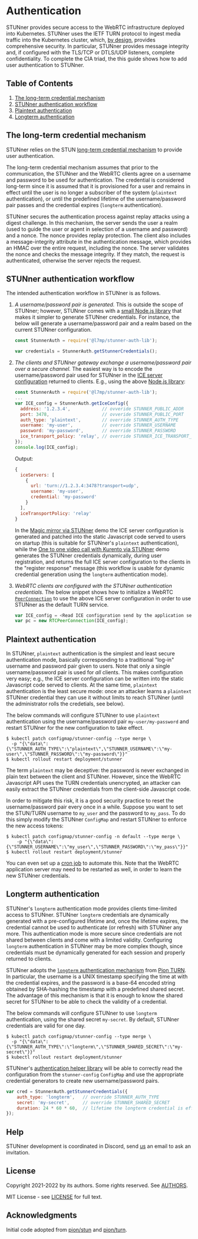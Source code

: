 # Authentication

STUNner provides secure access to the WebRTC infrastructure deployed into Kubernetes. STUNner uses
the IETF TURN protocol to ingest media traffic into the Kubernetes cluster, which, [by
design](https://datatracker.ietf.org/doc/html/rfc5766#section-17), provides comprehensive
security. In particular, STUNner provides message integrity and, if configured with the TLS/TCP or
DTLS/UDP listeners, complete confidentiality. To complete the CIA triad, the this guide shows how
to add user authentication to STUNner.

## Table of Contents
1. [The long-term credential mechanism](#the-long-term-credential-mechanism)
2. [STUNner authentication workflow](#stunner-authentication-workflow)
3. [Plaintext authentication](#plaintext-authentication)
4. [Longterm authentication](#longterm-authentication)

## The long-term credential mechanism

STUNner relies on the STUN [long-term credential
mechanism](https://www.rfc-editor.org/rfc/rfc8489.html#page-26) to provide user authentication.

The long-term credential mechanism assumes that prior to the communication, the STUNner and the
WebRTC clients agree on a username and password to be used for authentication.  The credential is
considered long-term since it is assumed that it is provisioned for a user and remains in effect
until the user is no longer a subscriber of the system (`plaintext` authentication), or until the
predefined lifetime of the username/password pair passes and the credential expires (`longterm`
authentication).

STUNner secures the authentication process against replay attacks using a digest challenge.  In
this mechanism, the server sends the user a realm (used to guide the user or agent in selection of
a username and password) and a nonce.  The nonce provides replay protection.  The client also
includes a message-integrity attribute in the authentication message, which provides an HMAC over
the entire request, including the nonce.  The server validates the nonce and checks the message
integrity.  If they match, the request is authenticated, otherwise the server rejects the request.

## STUNner authentication workflow

The intended authentication workflow in STUNner is as follows.

1. *A username/password pair is generated.* This is outside the scope of STUNner; however, STUNner
   comes with a [small Node.js library](https://www.npmjs.com/package/@l7mp/stunner-auth-lib) that
   makes it simpler to generate STUNner credentials. For instance, the below will generate a
   username/password pair and a realm based on the current STUNner configuration.
   ```javascript
   const StunnerAuth = require('@l7mp/stunner-auth-lib');
   
   var credentials = StunnerAuth.getStunnerCredentials();
   ```
2. *The clients and STUNner gateway exchange a username/password pair over a secure channel.* The
   easiest way is to encode the username/password pair used for STUNner in the [ICE
   server configuration](https://developer.mozilla.org/en-US/docs/Web/API/RTCIceServer) returned to
   clients. E.g., using the above [Node.js
   library](https://www.npmjs.com/package/@l7mp/stunner-auth-lib):
   ```javascript
   const StunnerAuth = require('@l7mp/stunner-auth-lib');
   ...
   var ICE_config = StunnerAuth.getIceConfig({
     address: '1.2.3.4',            // ovveride STUNNER_PUBLIC_ADDR
     port: 3478,                    // ovveride STUNNER_PUBLIC_PORT
     auth_type: 'plaintext',        // override STUNNER_AUTH_TYPE
     username: 'my-user',           // override STUNNER_USERNAME
     password: 'my-password',       // override STUNNER_PASSWORD
     ice_transport_policy: 'relay', // override STUNNER_ICE_TRANSPORT_POLICY
   });
   console.log(ICE_config);
   ```
   Output:
   ```javascript
   {
     iceServers: [
       {
         url: 'turn://1.2.3.4:3478?transport=udp',
         username: 'my-user',
         credential: 'my-password'
       }
     ],
     iceTransportPolicy: 'relay'
   }
   ```
   
   In the [Magic mirror via STUNner](examples/kurento-magic-mirror/README.md) demo the ICE server
   configuration is generated and patched into the static Javascript code served to users on
   startup (this is suitable for STUNner's `plaintext` authentication), while the [One to one video
   call with Kurento via STUNner](examples/kurento-one2one-call) demo generates the STUNner
   credentials dynamically, during user registration, and returns the full ICE server configuration
   to the clients in the "register response" message (this workflow is usable for dynamic
   credential generation using the `longterm` authentication mode).
3. *WebRTC clients are configured with the STUNner authentication credentials.* The below snippet
   shows how to initialize a WebRTC 
   [`PeerConnection`](https://developer.mozilla.org/en-US/docs/Web/API/RTCPeerConnection/RTCPeerConnection)
   to use the above ICE server configuration in order to use STUNner as the default TURN service.
   ```javascript
   var ICE_config = <Read ICE configuration send by the application server>
   var pc = new RTCPeerConnection(ICE_config);
   ```

## Plaintext authentication

In STUNner, `plaintext` authentication is the simplest and least secure authentication mode,
basically corresponding to a traditional "log-in" username and password pair given to users. Note
that only a single username/password pair is used for *all* clients. This makes configuration very
easy; e.g., the ICE server configuration can be written into the static Javascript code served to
clients. At the same time, `plaintext` authentication is the least secure mode: once an attacker
learns a `plaintext` STUNner credential they can use it without limits to reach STUNner (until the
administrator rolls the credetials, see below).

The below commands will configure STUNner to use `plaintext` authentication using the
username/password pair `my-user/my-password` and restart STUNner for the new configuration to take
effect.

```console
$ kubectl patch configmap/stunner-config --type merge \
  -p "{\"data\":{\"STUNNER_AUTH_TYPE\":\"plaintext\",\"STUNNER_USERNAME\":\"my-user\",\"STUNNER_PASSWORD\":\"my-password\"}}"
$ kubectl rollout restart deployment/stunner
```

The term `plaintext` may be deceptive: the password is never exchanged in plain text between the
client and STUNner. However, since the WebRTC Javascript API uses the TURN credentials unencrypted,
an attacker can easily extract the STUNner credentials from the client-side Javascript code.

In order to mitigate this risk, it is a good security practice to reset the username/password pair
every once in a while.  Suppose you want to set the STUN/TURN username to `my_user` and the
password to `my_pass`. To do this simply modify the STUNner `ConfigMap` and restart STUNner to
enforce the new access tokens:

```console
$ kubectl patch configmap/stunner-config -n default --type merge \
    -p "{\"data\":{\"STUNNER_USERNAME\":\"my_user\",\"STUNNER_PASSWORD\":\"my_pass\"}}"
$ kubectl rollout restart deployment/stunner
```

You can even set up a [cron
job](https://kubernetes.io/docs/concepts/workloads/controllers/cron-jobs) to automate this. Note
that the WebRTC application server may need to be restarted as well, in order to learn the new
STUNner credentials.

## Longterm authentication

STUNner's `longterm` authentication mode provides clients time-limited access to STUNner.  STUNner
`longterm` credentials are dynamically generated with a pre-configured lifetime and, once the
lifetime expires, the credential cannot be used to authenticate (or refresh) with STUNner any
more. This authentication mode is more secure since credentials are not shared between clients and
come with a limited validity. Configuring `longterm` authentication in STUNner may be more complex
though, since credentials must be dynamically generated for each session and properly
returned to clients.

STUNner adopts the [`longterm` authentication
mechanism](https://pkg.go.dev/github.com/pion/turn/v2#GenerateLongTermCredentials) from [Pion
TURN](https://pkg.go.dev/github.com/pion/turn/v2). In particular, the username is a UNIX timestamp
specifying the time at with the credential expires, and the password is a base-64 encoded string
obtained by SHA-hashing the timestamp with a predefined shared secret. The advantage of this
mechanism is that it is enough to know the shared secret for STUNner to be able to check the
validity of a credential.

The below commands will configure STUNner to use `longterm` authentication, using the shared secret
`my-secret`. By default, STUNner credentials are valid for one day.

```console
$ kubectl patch configmap/stunner-config --type merge \
  -p "{\"data\":{\"STUNNER_AUTH_TYPE\":\"longterm\",\"STUNNER_SHARED_SECRET\":\"my-secret\"}}"
$ kubectl rollout restart deployment/stunner
```

STUNner's [authentication helper library](https://www.npmjs.com/package/@l7mp/stunner-auth-lib)
will be able to correctly read the configuration from the `stunner-config` `ConfigMap` and use the
appropriate credential generators to create new username/password pairs.
```javascript
var cred = StunnerAuth.getStunnerCredentials({
    auth_type: 'longterm',   // override STUNNER_AUTH_TYPE
    secret: 'my-secret',     // override STUNNER_SHARED_SECRET
    duration: 24 * 60 * 60,  // lifetime the longterm credential is effective
});
```

## Help

STUNner development is coordinated in Discord, send [us](/AUTHORS) an email to ask an invitation.

## License

Copyright 2021-2022 by its authors. Some rights reserved. See [AUTHORS](/AUTHORS).

MIT License - see [LICENSE](/LICENSE) for full text.

## Acknowledgments

Initial code adopted from [pion/stun](https://github.com/pion/stun) and
[pion/turn](https://github.com/pion/turn).

